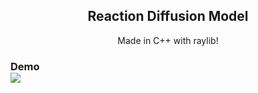 <h2 align="center">Reaction Diffusion Model</h2>
<p align="center">Made in C++ with raylib!
<h3>Demo 
<br>
<img src="https://github.com/Datavorous/ReactionDiffusion/blob/main/demo.gif?raw=true">

